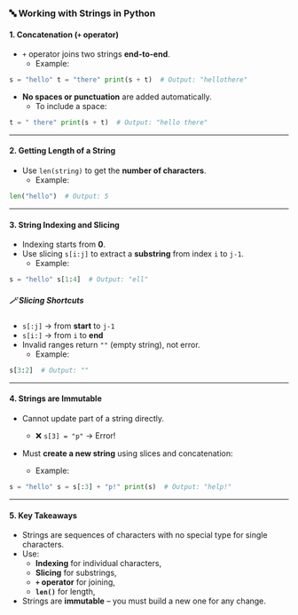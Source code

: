 ### 🔤 **Working with Strings in Python**

#### 1. **Concatenation (`+` operator)**

- `+` operator joins two strings **end-to-end**.
    - Example:
        
```python
s = "hello" t = "there" print(s + t)  # Output: "hellothere"
```
        
- **No spaces or punctuation** are added automatically.
    - To include a space:
        
```python
t = " there" print(s + t)  # Output: "hello there"
```

---

#### 2. **Getting Length of a String**

- Use `len(string)` to get the **number of characters**.
    - Example:
        
```python
len("hello")  # Output: 5
```

---

#### 3. **String Indexing and Slicing**

- Indexing starts from **0**.
- Use slicing `s[i:j]` to extract a **substring** from index `i` to `j-1`.
    - Example:
        
```python
s = "hello" s[1:4]  # Output: "ell"
```

##### 🪄 **Slicing Shortcuts**

- `s[:j]` → from **start** to `j-1`
- `s[i:]` → from `i` to **end**
- Invalid ranges return `""` (empty string), not error.
    - Example:
        
```python
s[3:2]  # Output: ""
```

---

#### 4. **Strings are Immutable**

- Cannot update part of a string directly.
    
    - ❌ `s[3] = "p"` → Error!
- Must **create a new string** using slices and concatenation:
    - Example:
        
```python
s = "hello" s = s[:3] + "p!" print(s)  # Output: "help!"
```

---

#### 5. **Key Takeaways**

- Strings are sequences of characters with no special type for single characters.
- Use:
    - **Indexing** for individual characters,
    - **Slicing** for substrings,
    - **`+` operator** for joining,
    - **`len()`** for length,
- Strings are **immutable** – you must build a new one for any change.